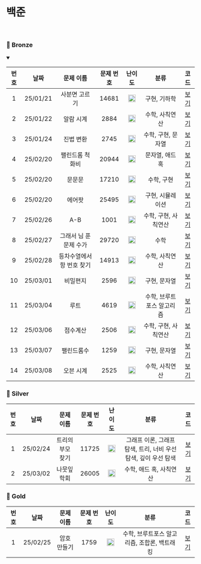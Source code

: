 백준 
==============================
<br>

### 🥉 Bronze
<details open>
<summary></summary>

| 번호 |    날짜    |     문제 이름      | 문제 번호 |                                 난이도                                 |       분류       |                    코드                    |  
|:--:|:--------:|:--------------:|:-----:|:-------------------------------------------------------------------:|:--------------:|:----------------------------------------:|
| 1  | 25/01/21 |    사분면 고르기     | 14681 | <img src="https://static.solved.ac/tier_small/1.svg" width="20px"/> |    구현, 기하학     |       [보기](./Bronze/사분면%20고르기.cpp)       |  |
| 2  | 25/01/22 |     알람 시계      | 2884  | <img src="https://static.solved.ac/tier_small/3.svg" width="20px"/> |    수학, 사칙연산    |        [보기](./Bronze/알람%20시계.cpp)        |  |
| 3  | 25/01/24 |     진법 변환      | 2745  | <img src="https://static.solved.ac/tier_small/4.svg" width="20px"/> |  수학, 구현, 문자열   |        [보기](./Bronze/진법%20변환.cpp)        |  |
| 4  | 25/02/20 |    팰린드롬 척화비    | 20944 | <img src="https://static.solved.ac/tier_small/3.svg" width="20px"/> |    문자열, 애드혹    |      [보기](./Bronze/팰린드롬%20척화비.cpp)       |  |
| 5  | 25/02/20 |      문문문       | 17210 | <img src="https://static.solved.ac/tier_small/3.svg" width="20px"/> |     수학, 구현     |          [보기](./Bronze/문문문.cpp)          |  |
| 6  | 25/02/20 |      에어팟       | 25495 | <img src="https://static.solved.ac/tier_small/4.svg" width="20px"/> |   구현, 시뮬레이션    |          [보기](./Bronze/에어팟.cpp)          |  |
| 7  | 25/02/26 |      A-B       | 1001  | <img src="https://static.solved.ac/tier_small/1.svg" width="20px"/> |  수학, 구현, 사칙연산  |          [보기](./Bronze/A-B.cpp)          |  |
| 8  | 25/02/27 | 그래서 님 푼 문제 수가  | 29720 | <img src="https://static.solved.ac/tier_small/3.svg" width="20px"/> |       수학       | [보기](./Bronze/그래서%20님%20푼%20문제%20수가.cpp) |  |
| 9  | 25/02/28 | 등차수열에서 항 번호 찾기 | 14913 | <img src="https://static.solved.ac/tier_small/3.svg" width="20px"/> |    수학, 사칙연산    | [보기](./Bronze/등차수열에서%20항%20번호%20찾기.cpp)  |  |
| 10 | 25/03/01 |      비밀편지      | 2596  | <img src="https://static.solved.ac/tier_small/5.svg" width="20px"/> |    구현, 문자열     |         [보기](./Bronze/비밀편지.cpp)          |  |
| 11 | 25/03/04 |       루트       | 4619  | <img src="https://static.solved.ac/tier_small/3.svg" width="20px"/> | 수학, 브루트포스 알고리즘 |          [보기](./Bronze/루트.cpp)           |  |
| 12 | 25/03/06 |      점수계산      | 2506  | <img src="https://static.solved.ac/tier_small/3.svg" width="20px"/> |  수학, 구현, 사칙연산  |         [보기](./Bronze/점수계산.cpp)          |  |
| 13 | 25/03/07 |     팰린드롬수      | 1259  | <img src="https://static.solved.ac/tier_small/5.svg" width="20px"/> |    구현, 문자열     |         [보기](./Bronze/팰린드롬수.cpp)         |  |
| 14 | 25/03/08 |     오븐 시계      | 2525  | <img src="https://static.solved.ac/tier_small/3.svg" width="20px"/> |    수학, 사칙연산    |        [보기](./Bronze/오븐%20시계.cpp)        |  |


</details>

### 🥈 Silver

| 번호 |    날짜    |   문제 이름   | 문제 번호 |                                 난이도                                 |                   분류                   |               코드               |  
|:--:|:--------:|:---------:|:-----:|:-------------------------------------------------------------------:|:--------------------------------------:|:------------------------------:|
| 1  | 25/02/24 | 트리의 부모 찾기 | 11725 | <img src="https://static.solved.ac/tier_small/9.svg" width="20px"/> | 그래프 이론, 그래프 탐색, 트리, 너비 우선 탐색, 깊이 우선 탐색 | [보기](./Silver/트리의%20부모%20찾기.c) |  |
| 2  | 25/03/02 | 나뭇잎 학회 | 26005 | <img src="https://static.solved.ac/tier_small/6.svg" width="20px"/> |             수학, 애드 혹, 사칙연산             |   [보기](./Silver/나뭇잎%20학회.c)    |  |


### 🥇 Gold

| 번호  |    날짜    | 문제 이름  | 문제 번호 |                                 난이도                                  |            분류             |           코드            |  
|:---:|:--------:|:------:|:-----:|:--------------------------------------------------------------------:|:-------------------------:|:-----------------------:|
| 1  | 25/02/25 | 암호 만들기 | 1759  | <img src="https://static.solved.ac/tier_small/11.svg" width="20px"/> | 수학, 브루트포스 알고리즘, 조합론, 백트래킹 | [보기](./Gold/암호%20만들기.c) |  |


[Bronze5]: https://static.solved.ac/tier_small/1.svg
[Bronze4]: https://static.solved.ac/tier_small/2.svg
[Bronze3]: https://static.solved.ac/tier_small/3.svg
[Bronze2]: https://static.solved.ac/tier_small/4.svg
[Bronze1]: https://static.solved.ac/tier_small/5.svg
[Silver5]: https://static.solved.ac/tier_small/6.svg
[Silver4]: https://static.solved.ac/tier_small/7.svg
[Silver3]: https://static.solved.ac/tier_small/8.svg
[Silver2]: https://static.solved.ac/tier_small/9.svg
[Silver1]: https://static.solved.ac/tier_small/10.svg
[Gold5]: https://static.solved.ac/tier_small/11.svg
[Gold4]: https://static.solved.ac/tier_small/12.svg
[Gold3]: https://static.solved.ac/tier_small/13.svg
[Gold2]: https://static.solved.ac/tier_small/14.svg
[Gold1]: https://static.solved.ac/tier_small/15.svg